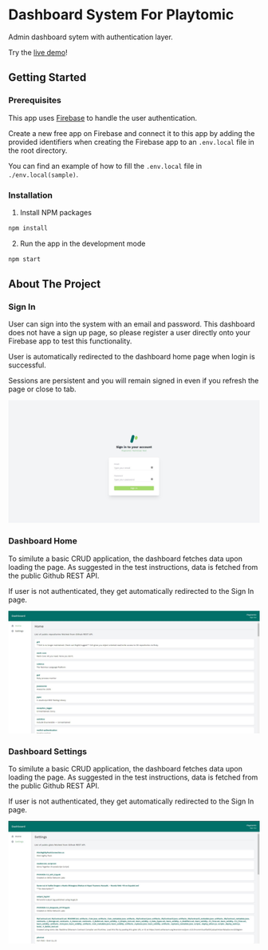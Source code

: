 # Dashboard System For Playtomic

Admin dashboard sytem with authentication layer.

Try the [live demo](https://playtomic-jcmtallon-test.netlify.app/)!

## Getting Started

### Prerequisites

This app uses [Firebase](https://firebase.google.com/) to handle the user authentication.

Create a new free app on Firebase and connect it to this app by adding the provided identifiers when creating the Firebase app to an `.env.local` file in the root directory.

You can find an example of how to fill the `.env.local` file in `./env.local(sample)`.

### Installation

1. Install NPM packages

```sh
npm install
```

2. Run the app in the development mode

```sh
npm start
```

## About The Project

### Sign In

User can sign into the system with an email and password. This dashboard does not have a sign up page, so please register a user directly onto your Firebase app to test this functionality.

User is automatically redirected to the dashboard home page when login is successful.

Sessions are persistent and you will remain signed in even if you refresh the page or close to tab.

![Sign In Page](images/signIn.jpg?raw=true "Sign In Page")

### Dashboard Home

To similute a basic CRUD application, the dashboard fetches data upon loading the page. As suggested in the test instructions, data is fetched from the public Github REST API.

If user is not authenticated, they get automatically redirected to the Sign In page.

![Home Page](images/home.jpg?raw=true "Home Page")

### Dashboard Settings

To similute a basic CRUD application, the dashboard fetches data upon loading the page. As suggested in the test instructions, data is fetched from the public Github REST API.

If user is not authenticated, they get automatically redirected to the Sign In page.

![Settings Page](images/settings.jpg?raw=true "Settings Page")
